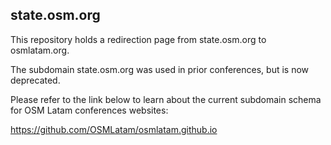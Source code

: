 ## state.osm.org

This repository holds a redirection page from state.osm.org to osmlatam.org.

The subdomain state.osm.org was used in prior conferences, but is now deprecated.

Please refer to the link below to learn about the current subdomain schema for OSM Latam conferences websites:

https://github.com/OSMLatam/osmlatam.github.io